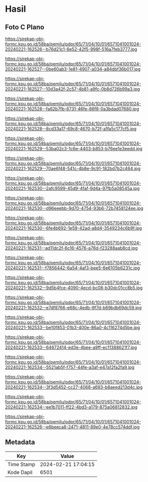 # Hasil

## Foto C Plano

https://sirekap-obj-formc.kpu.go.id/58ba/pemilu/pdpr/65/71/04/10/01/6571041001024-20240221-162526--b76d21c1-8e52-42f5-998f-516a7feb3777.jpg

https://sirekap-obj-formc.kpu.go.id/58ba/pemilu/pdpr/65/71/04/10/01/6571041001024-20240221-162527--0be60ab3-1e81-4907-a034-a84dbf36b017.jpg

https://sirekap-obj-formc.kpu.go.id/58ba/pemilu/pdpr/65/71/04/10/01/6571041001024-20240221-162527--10d3a42f-2c57-4b81-a9fc-0b8d726b99a3.jpg

https://sirekap-obj-formc.kpu.go.id/58ba/pemilu/pdpr/65/71/04/10/01/6571041001024-20240221-162528--fa62b7fb-6731-46fe-86f8-0a3bdad07680.jpg

https://sirekap-obj-formc.kpu.go.id/58ba/pemilu/pdpr/65/71/04/10/01/6571041001024-20240221-162528--8cd33a17-69c8-4670-b72f-a1fa5c177cf5.jpg

https://sirekap-obj-formc.kpu.go.id/58ba/pemilu/pdpr/65/71/04/10/01/6571041001024-20240221-162529--53ba02c3-1c6e-4403-b853-b76ee1e3eedd.jpg

https://sirekap-obj-formc.kpu.go.id/58ba/pemilu/pdpr/65/71/04/10/01/6571041001024-20240221-162529--70ae6f48-541c-4b8e-9c91-182bd7b2c464.jpg

https://sirekap-obj-formc.kpu.go.id/58ba/pemilu/pdpr/65/71/04/10/01/6571041001024-20240221-162530--2afc9599-45d9-4faf-9d4a-97fb5a08545a.jpg

https://sirekap-obj-formc.kpu.go.id/58ba/pemilu/pdpr/65/71/04/10/01/6571041001024-20240221-162530--d96eeebb-9d70-4754-93b6-72b7458124ee.jpg

https://sirekap-obj-formc.kpu.go.id/58ba/pemilu/pdpr/65/71/04/10/01/6571041001024-20240221-162530--6fe4b692-1e59-42ad-a8d4-3549234c6b9f.jpg

https://sirekap-obj-formc.kpu.go.id/58ba/pemilu/pdpr/65/71/04/10/01/6571041001024-20240221-162531--ad11dc2f-6c16-4576-a76d-f23288aab8cd.jpg

https://sirekap-obj-formc.kpu.go.id/58ba/pemilu/pdpr/65/71/04/10/01/6571041001024-20240221-162531--f7856442-6a54-4af3-bee5-6e6105b6231c.jpg

https://sirekap-obj-formc.kpu.go.id/58ba/pemilu/pdpr/65/71/04/10/01/6571041001024-20240221-162532--9d5b4fce-4090-4ecd-bc08-b30dc01cc8b5.jpg

https://sirekap-obj-formc.kpu.go.id/58ba/pemilu/pdpr/65/71/04/10/01/6571041001024-20240221-162532--e7df8766-e68c-4edb-9f7d-b69bdb69dc59.jpg

https://sirekap-obj-formc.kpu.go.id/58ba/pemilu/pdpr/65/71/04/10/01/6571041001024-20240221-162533--be10f853-01b3-400e-86a0-4c116274d5be.jpg

https://sirekap-obj-formc.kpu.go.id/58ba/pemilu/pdpr/65/71/04/10/01/6571041001024-20240221-162533--64672414-ed3e-4bee-a9ff-ec11388621f7.jpg

https://sirekap-obj-formc.kpu.go.id/58ba/pemilu/pdpr/65/71/04/10/01/6571041001024-20240221-162534--5521ab5f-f757-44fe-a3af-e47a12fa2fa9.jpg

https://sirekap-obj-formc.kpu.go.id/58ba/pemilu/pdpr/65/71/04/10/01/6571041001024-20240221-162534--3f3d5452-cc27-4068-a693-b8aeed213d4c.jpg

https://sirekap-obj-formc.kpu.go.id/58ba/pemilu/pdpr/65/71/04/10/01/6571041001024-20240221-162534--ee1b7011-ff22-4bd3-a179-875a06812832.jpg

https://sirekap-obj-formc.kpu.go.id/58ba/pemilu/pdpr/65/71/04/10/01/6571041001024-20240221-162526--e6beeca8-2471-4811-89e0-4e78cc574ddf.jpg


## Metadata

| Key        | Value               |
| ---------- | ------------------- |
| Time Stamp | 2024-02-21 17:04:15 |
| Kode Dapil | 6501                |



